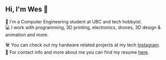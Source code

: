 ## Hi, I'm Wes 👋

📕 I'm a Computer Engineering student at UBC and tech hobbyist.\
💻 I work with programming, 3D printing, electronics, drones, 3D design & animation and more.

🛠️ You can check out my hardware related projects at my tech [Instagram](https://www.instagram.com/westechacc_/).\
📄 For contact info and more about me you can find my resume [here](https://wesrchow.github.io/WesleyChowResume.pdf).



<!--
**wesrchow/wesrchow** is a ✨ _special_ ✨ repository because its `README.md` (this file) appears on your GitHub profile.

Here are some ideas to get you started:

- 🔭 I’m currently working on ...
- 🌱 I’m currently learning ...
- 👯 I’m looking to collaborate on ...
- 🤔 I’m looking for help with ...
- 💬 Ask me about ...
- 📫 How to reach me: ...
- 😄 Pronouns: ...
- ⚡ Fun fact: ...
-->
